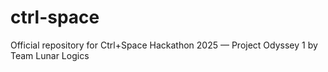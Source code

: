# ctrl-space
Official repository for Ctrl+Space Hackathon 2025 — Project Odyssey 1 by Team Lunar Logics
